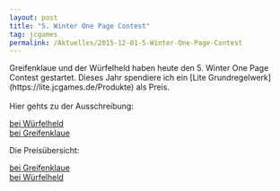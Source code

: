 ```yaml
---
layout: post
title: "5. Winter One Page Contest"
tag: jcgames
permalink: /Aktuelles/2015-12-01-5-Winter-One-Page-Contest
---
```


<p>Greifenklaue und der Würfelheld haben heute den 5. Winter One Page Contest gestartet. Dieses Jahr spendiere ich ein [Lite Grundregelwerk](https://lite.jcgames.de/Produkte) als Preis.<br/>
<br/>
Hier gehts zu der Ausschreibung:</p>
<p><a class="bbc_link" href="https://greifenklaue.wordpress.com/2015/12/01/5-winter-one-page-contest-die-ausschreibung/">bei Würfelheld<br/>
bei Greifenklaue</a></p>
Die Preisübersicht:

<p><a class="bbc_link" href="https://greifenklaue.wordpress.com/2015/12/01/5-wopc-die-preisuebersicht/">bei Greifenklaue</a><br/>
<a class="bbc_link" href="https://wuerfelheld.wordpress.com/2015/12/01/5-wopc-die-preisuebersicht-2/">bei Würfelheld</a></p>

